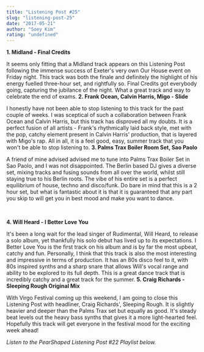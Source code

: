 ```yaml
---
title: "Listening Post #25"
slug: "listening-post-25"
date: "2017-05-21"
author: "Soey Kim"
rating: "undefined"
---
```


**1\. Midland - Final Credits**

It seems only fitting that a Midland track appears on this Listening Post following the immense success of Exeter's very own Our House event on Friday night. This track was both the finale and definitely the highlight of his energy fuelled three-hour set, and rightfully so. Final Credits got everybody going, capturing the jubilance of the night. What a great track and way to celebrate the end of exams. **2\. Frank Ocean, Calvin Harris, Migo - Slide**

I honestly have not been able to stop listening to this track for the past couple of weeks. I was sceptical of such a collaboration between Frank Ocean and Calvin Harris, but this track has disproved all my doubts. It is a perfect fusion of all artists - Frank's rhythmically laid back style, met with the pop, catchy element present in Calvin Harris' production, that is layered with Migo's rap. All in all, it is a feel good, easy, summer track that you won't be able to stop listening to. **3\. Palms Trax Boiler Room Set, Sao Paolo**

A friend of mine advised advised me to tune into Palms Trax Boiler Set in Sao Paolo, and I was not disappointed. The Berlin based DJ gives a diverse set, mixing tracks and fusing sounds from all over the world, whilst still staying true to his Berlin roots. The vibe of his entire set is a perfect equilibrium of house, techno and disco/funk. Do bare in mind that this is a 2 hour set, but what is fantastic about it is that it is guaranteed that any part you skip to will get you in best mood and make you want to dance.

 

**4\. Will Heard - I Better Love You**

It's been a long wait for the lead singer of Rudimental, Will Heard, to release a solo album, yet thankfully his solo debut has lived up to its expectations. I Better Love You is the first track on his album and is by far the most upbeat, catchy and fun. Personally, I think that this track is also the most interesting and impressive in terms of production. It has an 80s disco feel to it, with 80s inspired synths and a sharp snare that allows Will's vocal range and ability to be explored to its full depth. This is a great dance track that is incredibly catchy and a great track for the summer. **5\. Craig Richards - Sleeping Rough Original Mix**

With Virgo Festival coming up this weekend, I am going to close this Listening Post with headliner, Craig Richards', Sleeping Rough. It is slightly heavier and deeper than the Palms Trax set but equally as good. It's steady beat levels out the heavy bass synths that gives it a more light-hearted feel. Hopefully this track will get everyone in the festival mood for the exciting week ahead!

_Listen to the PearShaped Listening Post #22 Playlist below._
